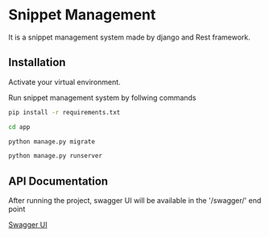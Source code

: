 
# Snippet Management

It is a snippet management system made by django and Rest framework.

## Installation

Activate your virtual environment.

Run snippet management system by follwing commands

```bash
pip install -r requirements.txt
```
```bash
cd app
```
```bash
python manage.py migrate
```
```bash
python manage.py runserver
```

## API Documentation

After running the project, swagger UI will be available in the
'/swagger/' end point

[Swagger UI ](http://localhost:8000/swagger/)
